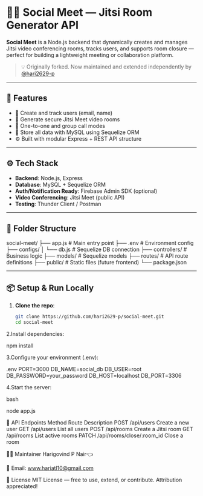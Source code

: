 # 🧑‍💻 Social Meet — Jitsi Room Generator API

**Social Meet** is a Node.js backend that dynamically creates and manages Jitsi video conferencing rooms, tracks users, and supports room closure — perfect for building a lightweight meeting or collaboration platform.

> 💡 Originally forked. Now maintained and extended independently by [@hari2629-p](https://github.com/hari2629-p)

---

## 🚀 Features

- 🔐 Create and track users (email, name)
- 🎥 Generate secure Jitsi Meet video rooms
- 🧩 One-to-one and group call modes
- 📂 Store all data with MySQL using Sequelize ORM
- ⚙️ Built with modular Express + REST API structure

---

## ⚙️ Tech Stack

- **Backend**: Node.js, Express
- **Database**: MySQL + Sequelize ORM
- **Auth/Notification Ready**: Firebase Admin SDK (optional)
- **Video Conferencing**: Jitsi Meet (public API)
- **Testing**: Thunder Client / Postman

---

## 📁 Folder Structure

social-meet/
├── app.js # Main entry point
├── .env # Environment config
├── configs/
│ └── db.js # Sequelize DB connection
├── controllers/ # Business logic
├── models/ # Sequelize models
├── routes/ # API route definitions
├── public/ # Static files (future frontend)
└── package.json


---

## 📦 Setup & Run Locally

1. **Clone the repo**:
   ```bash
   git clone https://github.com/hari2629-p/social-meet.git
   cd social-meet


2.Install dependencies:

npm install

3.Configure your environment (.env):

.env
PORT=3000
DB_NAME=social_db
DB_USER=root
DB_PASSWORD=your_password
DB_HOST=localhost
DB_PORT=3306


4.Start the server:

bash


node app.js

📡 API Endpoints
Method	Route	Description
POST	/api/users	Create a new user
GET	/api/users	List all users
POST	/api/rooms	Create a Jitsi room
GET	/api/rooms	List active rooms
PATCH	/api/rooms/close/:room_id	Close a room


👨‍💻 Maintainer
Harigovind P Nair👈

📧 Email: www.hariatl10@gmail.com

📜 License
MIT License — free to use, extend, or contribute. Attribution appreciated!
